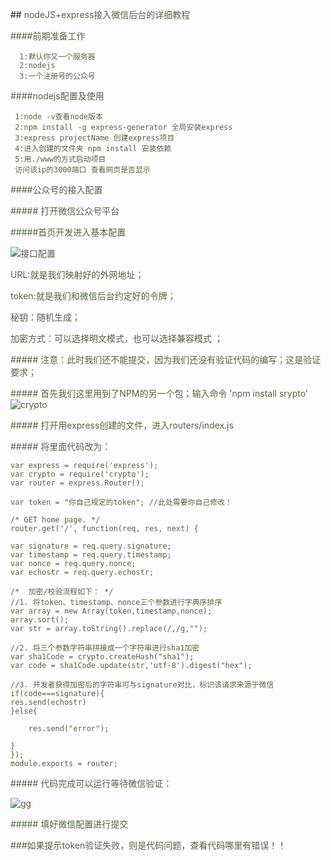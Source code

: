 ##<font color="#556344"> nodeJS+express接入微信后台的详细教程<font>


####前期准备工作


```
  1:默认你又一个服务器
  2:nodejs
  3:一个注册号的公众号
```
####nodejs配置及使用
 ```
  1:node -v查看node版本
  2:npm install -g express-generator 全局安装express
  3:express projectName 创建express项目
  4:进入创建的文件夹 npm install 安装依赖
  5:用./www的方式启动项目
  访问该ip的3000端口 查看网页是否显示
 ``` 

####公众号的接入配置

#####<font color="#556344"> 打开微信公众号平台<font>

#####<font color="#556344">首页开发进入基本配置<font>

![接口配置](https://images2015.cnblogs.com/blog/687168/201511/687168-20151117134720640-1536864077.png)

URL:就是我们映射好的外网地址；

token:就是我们和微信后台约定好的令牌；

秘钥：随机生成；

加密方式：可以选择明文模式，也可以选择兼容模式
；

#####<font color="#556344"> 注意：此时我们还不能提交，因为我们还没有验证代码的编写；这是验证要求；<font>


#####<font color="#556344"> 首先我们这里用到了NPM的另一个包；输入命令<font>
'npm install srypto'
![crypto](https://images2015.cnblogs.com/blog/687168/201511/687168-20151117144959843-1386391179.png)

#####<font color="#556344"> 打开用express创建的文件，进入routers/index.js<font>

#####<font color="#556344"> 将里面代码改为：<font>
```
var express = require('express');
var crypto = require('crypto');
var router = express.Router();
  
var token = "你自己规定的token"; //此处需要你自己修改！
  
/* GET home page. */
router.get('/', function(req, res, next) {
		  
var signature = req.query.signature;
var timestamp = req.query.timestamp;
var nonce = req.query.nonce;
var echostr = req.query.echostr;

/*  加密/校验流程如下： */
//1. 将token、timestamp、nonce三个参数进行字典序排序
var array = new Array(token,timestamp,nonce);
array.sort();
var str = array.toString().replace(/,/g,"");
									  
//2. 将三个参数字符串拼接成一个字符串进行sha1加密
var sha1Code = crypto.createHash("sha1");
var code = sha1Code.update(str,'utf-8').digest("hex");
											  
//3. 开发者获得加密后的字符串可与signature对比，标识该请求来源于微信
if(code===signature){
res.send(echostr)
}else{

	res.send("error");
																		    }
});
module.exports = router;
```

#####<font color="#556344"> 代码完成可以运行等待微信验证：<font>

![gg](https://images2015.cnblogs.com/blog/687168/201511/687168-20151117145412218-1330562428.png)


#####<font color="#556344"> 填好微信配置进行提交<font>



###如果提示token验证失败，则是代码问题，查看代码哪里有错误！！
